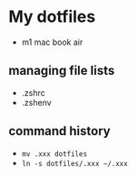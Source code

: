 # My dotfiles

- m1 mac book air

## managing file lists

- .zshrc
- .zshenv


## command history


- `mv .xxx dotfiles`
- `ln -s dotfiles/.xxx ~/.xxx`

